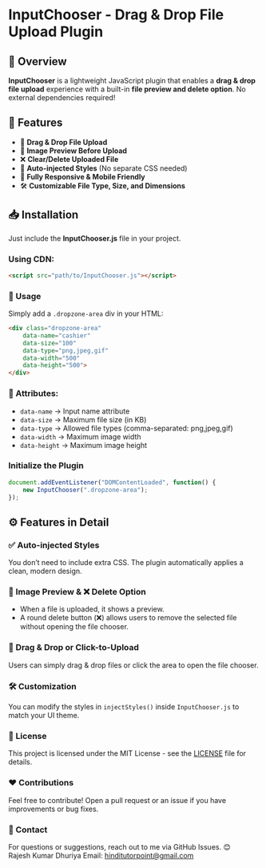 # InputChooser - Drag & Drop File Upload Plugin

## 📌 Overview
**InputChooser** is a lightweight JavaScript plugin that enables a **drag & drop file upload** experience with a built-in **file preview and delete option**. No external dependencies required!

## 🎯 Features
- 📂 **Drag & Drop File Upload**
- 📸 **Image Preview Before Upload**
- ❌ **Clear/Delete Uploaded File**
- 🎨 **Auto-injected Styles** (No separate CSS needed)
- 📱 **Fully Responsive & Mobile Friendly**
- 🛠 **Customizable File Type, Size, and Dimensions**

## 📥 Installation
Just include the **InputChooser.js** file in your project.

### Using CDN:
```html
<script src="path/to/InputChooser.js"></script>
```

### 🚀 Usage
Simply add a `.dropzone-area` div in your HTML:
```html
<div class="dropzone-area" 
    data-name="cashier" 
    data-size="100" 
    data-type="png,jpeg,gif" 
    data-width="500" 
    data-height="500">
</div>
```

### 📌 Attributes:
- `data-name` → Input name attribute
- `data-size` → Maximum file size (in KB)
- `data-type` → Allowed file types (comma-separated: png,jpeg,gif)
- `data-width` → Maximum image width
- `data-height` → Maximum image height

### Initialize the Plugin
```js
document.addEventListener("DOMContentLoaded", function() {
    new InputChooser(".dropzone-area");
});
```
## ⚙️ Features in Detail
### ✅ Auto-injected Styles
You don’t need to include extra CSS. The plugin automatically applies a clean, modern design.

### 📸 Image Preview & ❌ Delete Option
- When a file is uploaded, it shows a preview.
- A round delete button (❌) allows users to remove the selected file without opening the file chooser.

### 🔄 Drag & Drop or Click-to-Upload
Users can simply drag & drop files or click the area to open the file chooser.

### 🛠 Customization
You can modify the styles in `injectStyles()` inside `InputChooser.js` to match your UI theme.

### 📜 License
This project is licensed under the MIT License - see the [LICENSE](LICENSE) file for details.

### ❤️ Contributions
Feel free to contribute! Open a pull request or an issue if you have improvements or bug fixes.

### 📧 Contact
For questions or suggestions, reach out to me via GitHub Issues. 😊<br/>
Rajesh Kumar Dhuriya
Email: hinditutorpoint@gmail.com
